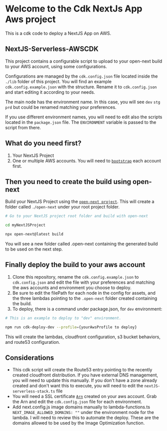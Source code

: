 # Welcome to the Cdk NextJs App Aws project

This is a cdk code to deploy a NextJS App on AWS.

## NextJS-Serverless-AWSCDK

This project contains a configurable script to upload to your open-next build to your AWS account, using some configurations.

Configurations are managed by the `cdk.config.json` file located inside the `./lib` folder of this project.
You will find an example `cdk.config.example.json` with the structure. Rename it to `cdk.config.json` and start editing it according to your needs.

The main node has the environment name. In this case, you will see `dev` `stg` `prd` but could be renamed matching your preferences.

If you use different environment names, you will need to edit also the scripts located in the `package.json` file. The `ENVIRONMENT` variable is passed to the script from there.

## What do you need first?

1. Your NextJS Project
1. One or multiple AWS accounts. You will need to [`bootstrap`](https://docs.aws.amazon.com/cdk/v2/guide/bootstrapping.html) each account first.

## Then you need to create the build using open-next

Build your NextJS Project using the [`open-next project`](https://github.com/serverless-stack/open-next). This will create a folder called `./open-next` under your root project folder.

```bash
# Go to your NextJS project root folder and build with open-next

cd myNextJSProject

npx open-next@latest build
```

You will see a new folder called .open-next containing the generated build to be used on the next step.

## Finally deploy the build to your aws account

1. Clone this repository, rename the `cdk.config.example.json` to `cdk.config.json` and edit the file with your preferences and matching the aws accounts and environment you choose to deploy.
1. Be sure to edit the filePath for each node in the config for assets, and the three lambdas pointing to the `.open-next` folder created containing the build.
1. To deploy, there is a command under package.json, for `dev` environment:

```bash
# This is an example to deploy to "dev" environment.

npm run cdk-deploy-dev --profile={yourAwsProfile to deploy}
```

This will create the lambdas, cloudfront configuration, s3 bucket behaviors, and route53 configuration.

## Considerations

- This cdk script will create the Route53 entry pointing to the recently created cloudfront distribution. If you have external DNS management, you will need to update this manually. If you don't have a zone already created and don't want this to execute, you will need to edit the `nextJS-serverless-stack.ts` file
- You will need a SSL certificate [`Arn`](https://console.aws.amazon.com/acm/) created on your aws account. Grab the Arn and edit the `cdk.config.json` file for each environment.
- Add next.config.js image domains manually to lambda-functions.ts `NEXT_IMAGE_ALLOWED_DOMAINS: ""` under the environment node for the lambda. I will need to review this to automate the deploy. These are the domains allowed to be used by the Image Optimization function.
